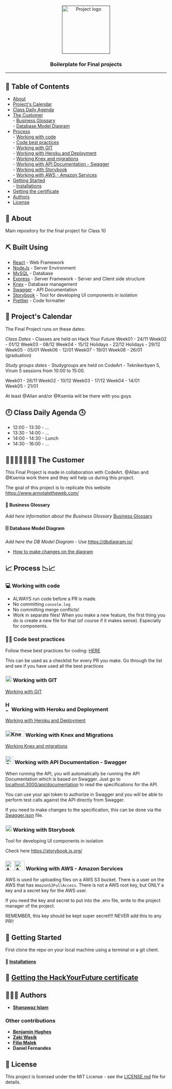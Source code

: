 
<p align="center">
  <a href="" rel="noopener">
 <img width=150px height=150px src="https://www.hackyourfuture.dk/static/logo-dark.svg" alt="Project logo"></a>
</p>

<h3 align="center">Boilerplate for Final projects
</h3>



---

## 📝 Table of Contents

- [About](#about)   
- [Project's Calendar](#-projects-calendar)   
- [Class Daily Agenda](#-class-daily-agenda-)   
- [The Customer](#-the-customer)   
        - [Business Glossary](/BusinessGlossary.md)   
        - [Database Model Diagram](#️-database-model-diagram)   
- [Process](#-process-)   
        - [Working with code](#-working-with-code)   
        - [Code best practices](#-code-best-practices)        
        - [Working with GIT](/working-with-git.md)    
        - [Working with Heroku and Deployment](/deployment.md)  
        - [Working Knex and migrations](/knex-and-migrations.md)   
        - [Working with API Documentation - Swagger](#working-with-api-documentation---swagger)   
        - [Working with Storybook](#working-with-storybook)   
        - [Working with AWS - Amazon Services](#working-with-aws---amazon-services)   
- [Getting Started](#getting-started)   
        - [Installations](/installations.md)   
- [Getting the certificate](/certificate.md)      
- [Authors](#authors)   
- [License](#license)   



## 🧐 About <a name = "about"></a>


Main repository for the final project for Class 10

## ⛏️ Built Using <a name = "built_using"></a>

- [React](https://reactjs.org/) - Web Framework
- [NodeJs](https://nodejs.org/en/) - Server Environment
- [MySQL](https://www.mysql.com/) - Database
- [Express](https://expressjs.com/) - Server Framework
      - Server and Client side structure  
- [Knex](http://knexjs.org/) - Database management
- [Swagger](https://swagger.io/) - API Documentation
- [Storybook](https://storybook.js.org/) - Tool for developing UI components in isolation 
- [Prettier](https://prettier.io/) - Code formatter

     

## 📅 Project's Calendar

The Final Project runs on these dates:

*Class Dates* - Classes are held on Hack Your Future
Week01  - 24/11
Week02  - 01/12
Week03  - 08/12
Week04  - 15/12
Holidays -  22/12
Holidays -  29/12
Week05 -  05/01
Week06  -  12/01
Week07  -  19/01
Week08  -  26/01 (graduation)  

*Study groups dates* - Studygroups are held on CodeArt - Teknikerbyen 5, Virum 
5 sessions from 10:00 to 15:00.

Week01 - 26/11 
Week02 - 10/12 
Week03 - 17/12 
Week04 - 14/01  
Week05 - 21/01 

At least @Allan and/or @Kseniia will be there with you guys.

## 🕛 Class Daily Agenda 🕓

- 12:00 - 13:30 - ...   
- 13:30 - 14:00 - ...   
- 14:00 - 14:30 - Lunch   
- 14:30 - 16:00 - ...   

## 👩🏻‍💼💡👨🏽‍💼 The Customer 

This Final Project is made in collaboration with CodeArt.
@Allan and @Kseniia work there and they will help us during this project.

The goal of this project is to replicate this website https://www.annotatetheweb.com/

#### 💼 Business Glossary

*Add here information about the Business Glossary*
[Business Glossary](/BusinessGlossary.md)

#### 🗄️ Database Model Diagram

*Add here the DB Model Diagram* - Use https://dbdiagram.io/

- [How to make changes on the diagram](/diagram.md)



## 📈 Process 📉📈

### 💻 Working with code

- ALWAYS run code before a PR is made.
- No committing `console.log`
- No committing merge conflicts!
- Work in separate files! When you make a new feature, the first thing you do is create a new file for that (of course if it makes sense). Especially for components. 

### 👍🏽 Code best practices
Follow these best practices for coding: [HERE](https://github.com/HackYourFuture-CPH/curriculum/blob/master/review/review-checklist.md)

This can be used as a checklist for every PR you make. Go through the list and see if you have used all the best practices

###  <img width=20px height=20px src="/git-logo.png" alt="GitHub logo"></a> Working with GIT   
[Working with GIT](/working-with-git.md)   
 
###  <img width=15px height=30px src="/heroku-logo.svg" alt="Heroku logo"></a> Working with Heroku and Deployment
[Working with Heroku and Deployment](/deployment.md)
  
###  <img width=59x height=20px src="/knex-logo.png"  alt="Knex logo"></a> Working with Knex and Migrations
[Working Knex and migrations](/knex-and-migrations.md)   
  
  
###  <img width=25px height=25x src="/swagger-logo.png"  alt="Swagger logo"></a> Working with API Documentation - Swagger

When running the API, you will automatically be running the API Documentation
which is based on Swagger. Just go to
[localhost:3000/api/documentation](http://localhost:3000/api/documentation) to
read the specifications for the API.

You can use your api token to authorize in Swagger and you will be able to
perform test calls against the API directly from Swagger.

If you need to make changes to the specification, this can be done via the
[Swagger.json](/src/server/config/swagger.json) file.

### <img width=20px height=20x src="/storybook.svg"  alt="Storybook logo"></a> Working with Storybook 
Tool for developing UI components in isolation 

Check here https://storybook.js.org/

### <img width=30px height=30x src="/aws.svg"  alt="AWS S3 logo"></a><img width=30px height=30x src="/s3.png"  alt="AWS S3 logo"></a> Working with AWS - Amazon Services
AWS is used for uploading files on a AWS S3 bucket. There is a user on the AWS that has `AmazonS3FullAccess`. There is not a AWS root key, but ONLY a key and a secret key for the AWS user. 

If you need the key and secret to put into the .env file, write to the project manager of the project. 

REMEMBER, this key should be kept super secret!!! NEVER add this to any PR!!



## 🏁 Getting Started
First clone the repo on your local machine using a terminal or a git client.

#### 💾 [Installations](/installations.md)



## 📜 [Getting the HackYourFuture certificate](/certificate.md)


## 👨🏾‍💻 Authors

* [**Shanawaz Islam**](https://github.com/h09shais)

### Other contributions

* [**Benjamin Hughes**](https://github.com/benna100)
* [**Zaki Wasik**](https://github.com/zkwsk/)
* [**Filip Malek**](https://github.com/REX500)
* **Daniel Fernandes**


## 📝 License

This project is licensed under the MIT License - see the [LICENSE.md](LICENSE.md) file for details.


